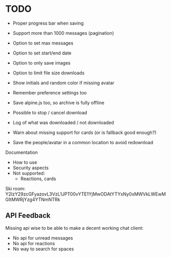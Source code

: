 # TODO

* Proper progress bar when saving
* Support more than 1000 messages (pagination)
* Option to set max messages
* Option to set start/end date
* Option to only save images
* Option to limit file size downloads
* Show initials and random color if missing avatar
* Remember preference settings too
* Save alpine.js too, so archive is fully offline

* Possible to stop / cancel download
* Log of what was downloaded / not downloaded
* Warn about missing support for cards (or is fallback good enough?)
* Save the people/avatar in a common location to avoid redownload

Documentation

* How to use
* Security aspects
* Not supported:
  * Reactions, cards


Ski room:
Y2lzY29zcGFyazovL3VzL1JPT00vYTE1YjMwODAtYTYxNy0xMWVkLWEwMGItMWRjYzg4YTNmNTRk


## API Feedback

Missing api wise to be able to make a decent working chat client:
* No api for unread messages
* No api for reactions
* No way to search for spaces

